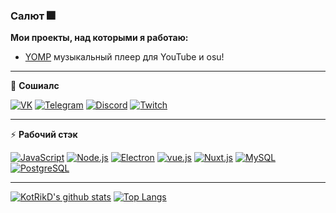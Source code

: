 ### Салют 🎆

**Мои проекты, над которыми я работаю:**
- [YOMP](https://github.com/SGezha/YOMP) музыкальный плеер для YouTube и osu!

---

👥 **Сошиалс**

[![VK](https://img.shields.io/badge/VK---?logo=vk&style=for-the-badge&color=f3f3f3)](https://vk.com/4ffun)
[![Telegram](https://img.shields.io/badge/Telegram---?logo=telegram&style=for-the-badge&color=f3f3f3)](https://t.me/FuNSasha)
[![Discord](https://img.shields.io/badge/SGezha%238228---?logo=discord&style=for-the-badge&color=f3f3f3)](https://discord.com)
[![Twitch](https://img.shields.io/badge/Twitch---?logo=twitch&style=for-the-badge&color=f3f3f3)](https://twitch.tv/4funsasha)

---

:zap: **Рабочий стэк**

[![JavaScript](https://img.shields.io/badge/-JavaScript-000?logo=JavaScript&link=https://www.ecma-international.org/&style=for-the-badge)](https://www.ecma-international.org/)
[![Node.js](https://img.shields.io/badge/-Node.js-339933?logo=Node.js&logoColor=white&link=https://nodejs.org&style=for-the-badge)](https://nodejs.org)
[![Electron](https://img.shields.io/badge/-Electron-47848F?logo=Electron&logoColor=white&link=https://nodejs.org&style=for-the-badge)](https://www.electronjs.org/)
[![vue.js](https://img.shields.io/badge/-Vue-f3f3f3?logo=vue.js&logoColor=4FC08D&link=https://reactjs.org/&style=for-the-badge)](https://vuejs.org/)
[![Nuxt.js](https://img.shields.io/badge/-Nuxt.js-f3f3f3?logo=Nuxt.js&logoColor=4FC08D&link=https://reactjs.org/&style=for-the-badge)](https://vuejs.org/)
[![MySQL](https://img.shields.io/badge/-MySQL-336791?logo=MySQL&logoColor=white&link=https://www.postgresql.org/&style=for-the-badge)](https://www.mysql.com/)
[![PostgreSQL](https://img.shields.io/badge/-PostgreSQL-336791?logo=PostgreSQL&logoColor=white&link=https://www.postgresql.org/&style=for-the-badge)](https://www.postgresql.org/)


<!--
**KotRikD/KotRikD** is a ✨ _special_ ✨ repository because its `README.md` (this file) appears on your GitHub profile.

Here are some ideas to get you started:

- 🔭 I’m currently working on ...
- 🌱 I’m currently learning ...
- 👯 I’m looking to collaborate on ...
- 🤔 I’m looking for help with ...
- 💬 Ask me about ...
- 📫 How to reach me: ...
- 😄 Pronouns: ...
- ⚡ Fun fact: ...
-->

---

[![KotRikD's github stats](https://github-readme-stats.vercel.app/api?username=SGezha)](https://github.com/anuraghazra/github-readme-stats) [![Top Langs](https://github-readme-stats.vercel.app/api/top-langs/?username=SGezha&layout=compact)](https://github.com/anuraghazra/github-readme-stats)

